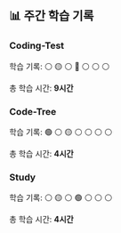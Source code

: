 ## 📊 주간 학습 기록


### Coding-Test
학습 기록: ⚪ 🟡 ⚪ 🔴 ⚪ ⚪ ⚪ 

총 학습 시간: **9시간**

### Code-Tree
학습 기록: 🟢 ⚪ 🟡 ⚪ ⚪ ⚪ ⚪ 

총 학습 시간: **4시간**

### Study
학습 기록: ⚪ 🟡 ⚪ 🟢 ⚪ ⚪ ⚪ 

총 학습 시간: **4시간**

